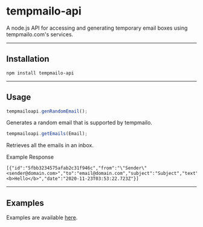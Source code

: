 # tempmailo-api
 A node.js API for accessing and generating temporary email boxes using tempmailo.com's services.

---
Installation 
---
```
npm install tempmailo-api
```
---
Usage 
---
```javascript
tempmailoapi.genRandomEmail();
```
Generates a random email that is supported by tempmailo.

```javascript
tempmailoapi.getEmails(Email);
```
Retrieves all the emails in an inbox.

Example Response
```
[{"id":"5fbb3234575afab2c31f946c","from":"\"Sender\" <sender@domain.com>","to":"email@domain.com","subject":"Subject","text":null,"html":"<b>Hello</b>","date":"2020-11-23T03:53:22.723Z"}]
```
---
Examples 
---
Examples are available [here](https://github.com/ProtoGrace/tempmailo-api/tree/main/examples).